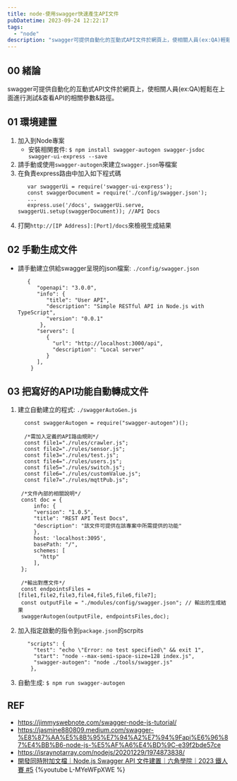 ```yaml
---
title: node-使用swagger快速產生API文件
pubDatetime: 2023-09-24 12:22:17
tags:
  - "node"
description: "swagger可提供自動化的互動式API文件於網頁上，使相關人員(ex:QA)輕鬆在上面進行測試&查看API的相關參數&路徑。"
---
```


## 00 緒論

swagger可提供自動化的互動式API文件於網頁上，使相關人員(ex:QA)輕鬆在上面進行測試&查看API的相關參數&路徑。

<!--more-->

## 01 環境建置

1. 加入到Node專案
   - 安裝相関套件: `$ npm install swagger-autogen swagger-jsdoc swagger-ui-express --save`
2. 請手動或使用`swagger-autogen`來建立`swagger.json`等檔案
3. 在負責express路由中加入如下程式碼
   ```javascript=
      var swaggerUi = require('swagger-ui-express');
      const swaggerDocument = require('./config/swagger.json');
      ...
      express.use('/docs', swaggerUi.serve, swaggerUi.setup(swaggerDocument)); //API Docs
   ```
4. 打開`http://[IP Address]:[Port]/docs`來檢視生成結果

## 02 手動生成文件

- 請手動建立供給swagger呈現的json檔案: `./config/swagger.json`
  ```json=
     {
        "openapi": "3.0.0",
        "info": {
           "title": "User API",
           "description": "Simple RESTful API in Node.js with TypeScript",
           "version": "0.0.1"
         },
        "servers": [
           {
             "url": "http://localhost:3000/api",
             "description": "Local server"
           }
        ],
      }
  ```

## 03 把寫好的API功能自動轉成文件

1. 建立自動建立的程式: `./swaggerAutoGen.js`

   ```javascript=
     const swaggerAutogen = require("swagger-autogen")();

     /*需加入定義的API路由規則*/
     const file1="./rules/crawler.js";
     const file2="./rules/sensor.js";
     const file3="./rules/test.js";
     const file4="./rules/users.js";
     const file5="./rules/switch.js";
     const file6="./rules/customValue.js";
     const file7="./rules/mqttPub.js";

    /*文件內部的相關說明*/
    const doc = {
        info: {
        "version": "1.0.5",
        "title": "REST API Test Docs",
        "description": "該文件可提供在該專案中所需提供的功能"
        },
        host: 'localhost:3095',
        basePath: "/",
        schemes: [
          "http"
        ],
    };

    /*輸出對應文件*/
    const endpointsFiles = [file1,file2,file3,file4,file5,file6,file7];
    const outputFile = "./modules/config/swagger.json"; // 輸出的生成結果
    swaggerAutogen(outputFile, endpointsFiles,doc);
   ```

2. 加入指定啟動的指令到`package.json`的scrpits
   ```json=
      "scripts": {
        "test": "echo \"Error: no test specified\" && exit 1",
        "start": "node --max-semi-space-size=128 index.js",
        "swagger-autogen": "node ./tools/swagger.js"
       },
   ```
3. 自動生成: `$ npm run swagger-autogen`

## REF

- https://jimmyswebnote.com/swagger-node-js-tutorial/
- https://jasmine880809.medium.com/swagger-%E8%87%AA%E5%8B%95%E7%94%A2%E7%94%9Fapi%E6%96%87%E4%BB%B6-node-js-%E5%AF%A6%E4%BD%9C-e39f2bde57ce
- https://israynotarray.com/nodejs/20201229/1974873838/
- [開發同時附加文檔｜Node.js Swagger API 文件建置｜六角學院｜2023 鐵人賽 #5](https://www.youtube.com/watch?v=L-MYeWFpXWE)
  {%youtube L-MYeWFpXWE %}
